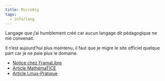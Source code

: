 ```yaml
---
title: MicroAlg
tags:
  - info/lang
---
```


Langage que j’ai humblement créé car aucun langage dit pédagogique ne me convenait.

Il n’est aujourd’hui plus maintenu, il faut que je migre le site officiel quelque part car je ne paie plus le domaine.

- [Notice chez FramaLibre](https://framalibre.org/notices/microalg.html)
- [Article MathémaTICE](http://revue.sesamath.net/spip.php?article751)
- [Article Linux-Pratique](https://connect.ed-diamond.com/Linux-Pratique/lp-095/microalg-un-langage-pour-grands-debutants)
